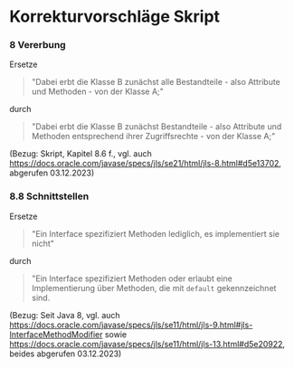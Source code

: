 # Korrekturvorschläge Skript

### 8 Vererbung

Ersetze

> "Dabei erbt die Klasse B zunächst alle Bestandteile - also Attribute und Methoden - von der Klasse A;"

durch 

> "Dabei erbt die Klasse B zunächst Bestandteile - also Attribute und Methoden entsprechend ihrer Zugriffsrechte - von der Klasse A;"

(Bezug: Skript, Kapitel 8.6 f., vgl. auch https://docs.oracle.com/javase/specs/jls/se21/html/jls-8.html#d5e13702, abgerufen 03.12.2023)

### 8.8 Schnittstellen

Ersetze 

> "Ein Interface spezifiziert Methoden lediglich, es implementiert sie nicht"

durch

> "Ein Interface spezifiziert Methoden oder erlaubt eine Implementierung über Methoden, die
 mit `default` gekennzeichnet sind.

(Bezug: Seit Java 8, vgl. auch https://docs.oracle.com/javase/specs/jls/se11/html/jls-9.html#jls-InterfaceMethodModifier
sowie https://docs.oracle.com/javase/specs/jls/se11/html/jls-13.html#d5e20922, beides abgerufen 03.12.2023)

